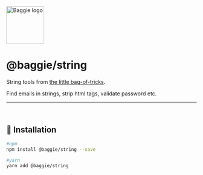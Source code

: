 <img alt="Baggie logo" src="https://github.com/larsmunkholm/baggie/raw/master/graphics/baggie.svg" height="100" />

<h1>@baggie/string</h1>

String tools from [the little bag-of-tricks](https://github.com/larsmunkholm/baggie#readme).

Find emails in strings, strip html tags, validate password etc.
<hr>
<br>

## 🚀 Installation
```bash
#npm
npm install @baggie/string --save

#yarn
yarn add @baggie/string
```
